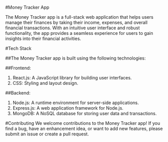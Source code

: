 #Money Tracker App

The Money Tracker app is a full-stack web application that helps users manage their finances by taking their income, expenses, and overall financial transactions. With an intuitive user interface and robust functionality, the app provides a seamless experience for users to gain insights into their financial activities.

#Tech Stack

##The Money Tracker app is built using the following technologies:

##Frontend:
1. React.js: A JavaScript library for building user interfaces.
2. CSS: Styling and layout design.

##Backend:
1. Node.js: A runtime environment for server-side applications.
2. Express.js: A web application framework for Node.js.
3. MongoDB: A NoSQL database for storing user data and transactions.

#Contributing
We welcome contributions to the Money Tracker app! If you find a bug, have an enhancement idea, or want to add new features, please submit an issue or create a pull request.
